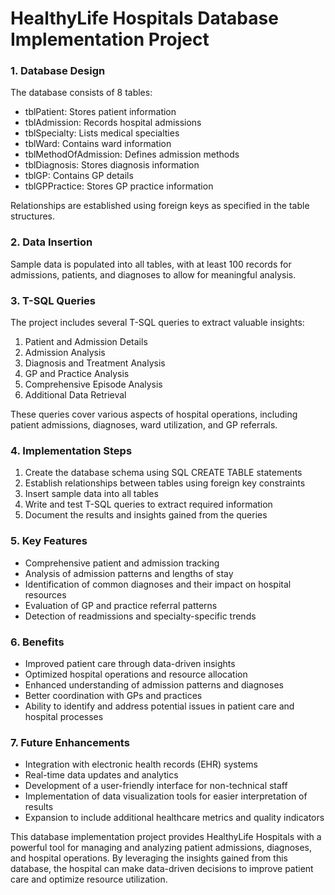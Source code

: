 # HealthyLife Hospitals Database Implementation Project

### 1. Database Design

The database consists of 8 tables:

- tblPatient: Stores patient information
- tblAdmission: Records hospital admissions
- tblSpecialty: Lists medical specialties
- tblWard: Contains ward information
- tblMethodOfAdmission: Defines admission methods
- tblDiagnosis: Stores diagnosis information
- tblGP: Contains GP details
- tblGPPractice: Stores GP practice information

Relationships are established using foreign keys as specified in the table structures.

### 2. Data Insertion

Sample data is populated into all tables, with at least 100 records for admissions, patients, and diagnoses to allow for meaningful analysis.

### 3. T-SQL Queries

The project includes several T-SQL queries to extract valuable insights:

1. Patient and Admission Details
2. Admission Analysis
3. Diagnosis and Treatment Analysis
4. GP and Practice Analysis
5. Comprehensive Episode Analysis
6. Additional Data Retrieval

These queries cover various aspects of hospital operations, including patient admissions, diagnoses, ward utilization, and GP referrals.

### 4. Implementation Steps

1. Create the database schema using SQL CREATE TABLE statements
2. Establish relationships between tables using foreign key constraints
3. Insert sample data into all tables
4. Write and test T-SQL queries to extract required information
5. Document the results and insights gained from the queries

### 5. Key Features

- Comprehensive patient and admission tracking
- Analysis of admission patterns and lengths of stay
- Identification of common diagnoses and their impact on hospital resources
- Evaluation of GP and practice referral patterns
- Detection of readmissions and specialty-specific trends

### 6. Benefits

- Improved patient care through data-driven insights
- Optimized hospital operations and resource allocation
- Enhanced understanding of admission patterns and diagnoses
- Better coordination with GPs and practices
- Ability to identify and address potential issues in patient care and hospital processes

### 7. Future Enhancements

- Integration with electronic health records (EHR) systems
- Real-time data updates and analytics
- Development of a user-friendly interface for non-technical staff
- Implementation of data visualization tools for easier interpretation of results
- Expansion to include additional healthcare metrics and quality indicators

This database implementation project provides HealthyLife Hospitals with a powerful tool for managing and analyzing patient admissions, diagnoses, and hospital operations. By leveraging the insights gained from this database, the hospital can make data-driven decisions to improve patient care and optimize resource utilization.
